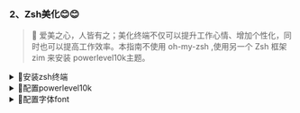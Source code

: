 ### 2、Zsh美化😊😊

> 🌺 爱美之心，人皆有之；美化终端不仅可以提升工作心情、增加个性化，同时也可以提高工作效率。本指南不使用 oh-my-zsh ,使用另一个 Zsh 框架 zim 来安装 powerlevel10k主题。


<details><summary>🚀安装zsh终端</summary>

- 安装 zsh

  ```
  yum install zsh
  ```

</details>

<details><summary>🚀配置powerlevel10k</summary>

- 安装 zim

  ```
  curl -fsSL https://raw.githubusercontent.com/zimfw/install/master/install.zsh | zsh
  ```

- 编辑 Zsh 配置文件 ~/.zimrc ：

  ```
  vim ~/.zimrc

  # 在文件最后加入下面的一行文字，以添加 powerlevel10k 模块，然后退出。
  zmodule romkatv/powerlevel10k

  ```

- Start zsh!
  ```
  zsh
  ```

</details>

<details><summary>🚀配置字体font</summary>

> 在此时配置时，很多图标符号看不到，因为 powerlevel10k 中包含许多特殊图标符号，需要与之兼容的字体， 由于我们是用远程连接来使用昇腾的终端环境，所以字体依托的是电脑终端的字体

- 安装nerd fonts字体
>Nerd Fonts是一种用于编程和终端环境的字体集合，包含了大量的图标和符号，可以帮助开发人员更好地阅读和编辑代码。

- 打开[Nerd Fonts](https://github.com/ryanoasis/nerd-fonts)  github主仓库，点击releases，进入后选择想要的字体，这里推荐使用DroidSansM Nerd Font。

- 解压缩下载的字体文件。

- 右键单击字体文件，选择“安装”选项。

- 在终端或代码编辑器中选择新安装的字体。

</details>
